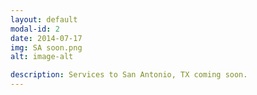 ```yaml
---
layout: default
modal-id: 2
date: 2014-07-17
img: SA soon.png
alt: image-alt

description: Services to San Antonio, TX coming soon. 
---
```

